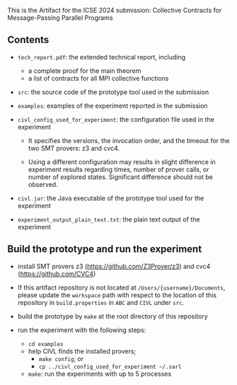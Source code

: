 This is the Artifact for the ICSE 2024 submission: Collective Contracts for Message-Passing Parallel Programs

## Contents
- `tech_report.pdf`: the extended technical report, including
    - a complete proof for the main theorem
    - a list of contracts for all MPI collective functions

- `src`: the source code of the prototype tool used in the submission

- `examples`: examples of the experiment reported in the submission

- `civl_config_used_for_experiment`: the configuration file used in
  the experiment

    - It specifies the versions, the invocation order, and the timeout
      for the two SMT provers: z3 and cvc4.

    - Using a different configuration may results in slight difference
      in experiment results regarding times, number of prover calls,
      or number of explored states.  Significant difference should not
      be observed.

- `civl.jar`: the Java executable of the prototype tool used for the experiment

- `experiment_output_plain_text.txt`: the plain text output of the experiment


## Build the prototype and run the experiment

- install SMT provers z3 (https://github.com/Z3Prover/z3) and cvc4 (https://github.com/CVC4)

- If this artifact repository is not located at
  `/Users/{username}/Documents`, please update the `workspace` path with
  respect to the location of this repository in `build.properties` in
  `ABC` and `CIVL` under `src`.

- build the prototype by `make` at the root directory of this repository

- run the experiment with the following steps:
    - `cd examples`
    - help CIVL finds the installed provers;
        - `make config`; or
        - `cp ../civl_config_used_for_experiment ~/.sarl` 
    - `make`: run the experiments with up to 5 processes

